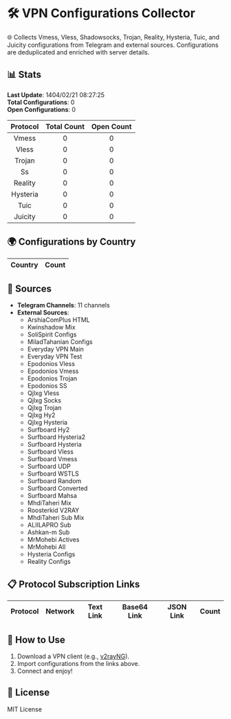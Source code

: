 # 🛠️ VPN Configurations Collector

🌐 Collects Vmess, Vless, Shadowsocks, Trojan, Reality, Hysteria, Tuic, and Juicity configurations from Telegram and external sources. Configurations are deduplicated and enriched with server details.

## 📊 Stats
**Last Update**: 1404/02/21 08:27:25  
**Total Configurations**: 0  
**Open Configurations**: 0

| Protocol | Total Count | Open Count |
|:--------:|:-----------:|:----------:|
| Vmess | 0 | 0 |
| Vless | 0 | 0 |
| Trojan | 0 | 0 |
| Ss | 0 | 0 |
| Reality | 0 | 0 |
| Hysteria | 0 | 0 |
| Tuic | 0 | 0 |
| Juicity | 0 | 0 |

## 🌍 Configurations by Country
| Country | Count |
|:-------:|:-----:|

## 🔗 Sources
- **Telegram Channels**: 11 channels
- **External Sources**:
  - ArshiaComPlus HTML
  - Kwinshadow Mix
  - SoliSpirit Configs
  - MiladTahanian Configs
  - Everyday VPN Main
  - Everyday VPN Test
  - Epodonios Vless
  - Epodonios Vmess
  - Epodonios Trojan
  - Epodonios SS
  - Qjlxg Vless
  - Qjlxg Socks
  - Qjlxg Trojan
  - Qjlxg Hy2
  - Qjlxg Hysteria
  - Surfboard Hy2
  - Surfboard Hysteria2
  - Surfboard Hysteria
  - Surfboard Vless
  - Surfboard Vmess
  - Surfboard UDP
  - Surfboard WSTLS
  - Surfboard Random
  - Surfboard Converted
  - Surfboard Mahsa
  - MhdiTaheri Mix
  - Roosterkid V2RAY
  - MhdiTaheri Sub Mix
  - ALIILAPRO Sub
  - Ashkan-m Sub
  - MrMohebi Actives
  - MrMohebi All
  - Hysteria Configs
  - Reality Configs

## 📋 Protocol Subscription Links
| Protocol | Network | Text Link | Base64 Link | JSON Link | Count |
|:--------:|:-------:|:---------:|:-----------:|:---------:|:-----:|

## 🚀 How to Use
1. Download a VPN client (e.g., [v2rayNG](https://github.com/2dust/v2rayNG)).
2. Import configurations from the links above.
3. Connect and enjoy!

## 📜 License
MIT License
